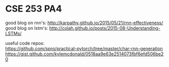 # CSE 253 PA4 




good blog on rnn's: http://karpathy.github.io/2015/05/21/rnn-effectiveness/  
good blog on lstm's: http://colah.github.io/posts/2015-08-Understanding-LSTMs/


useful code repos:   
https://github.com/spro/practical-pytorch/tree/master/char-rnn-generation
https://gist.github.com/kylemcdonald/0518aa9e63e2514073fbf6efd506be20
